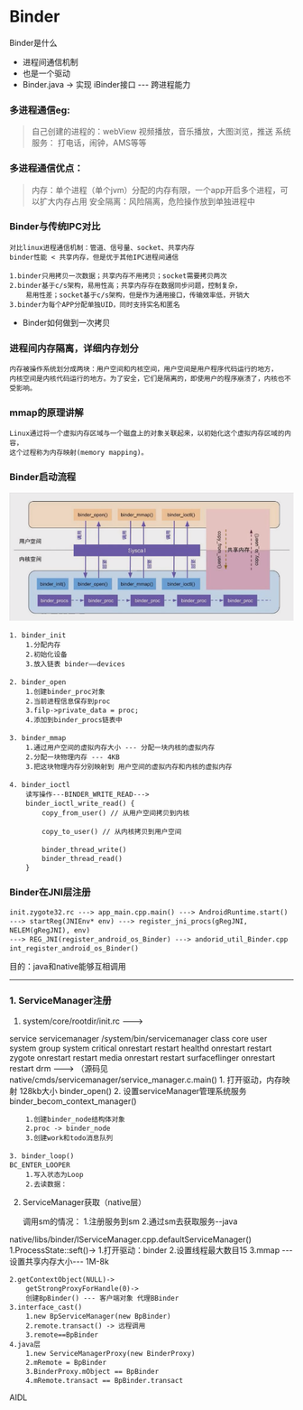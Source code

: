 # Binder 
Binder是什么
* 进程间通信机制
* 也是一个驱动
* Binder.java -> 实现 iBinder接口 --- 跨进程能力


### 多进程通信eg:
>自己创建的进程的：webView 视频播放，音乐播放，大图浏览，推送
>系统服务： 打电话，闹钟，AMS等等

### 多进程通信优点：
>内存：单个进程（单个jvm）分配的内存有限，一个app开启多个进程，可以扩大内存占用
>安全隔离：风险隔离，危险操作放到单独进程中


### Binder与传统IPC对比
    对比linux进程通信机制：管道、信号量、socket、共享内存
    binder性能 < 共享内存，但是优于其他IPC进程间通信

    1.binder只用拷贝一次数据；共享内存不用拷贝；socket需要拷贝两次
    2.binder基于c/s架构，易用性高；共享内存存在数据同步问题，控制复杂，
        易用性差；socket基于c/s架构，但是作为通用接口，传输效率低，开销大
    3.binder为每个APP分配单独UID，同时支持实名和匿名

* Binder如何做到一次拷贝

### 进程间内存隔离，详细内存划分
    内存被操作系统划分成两块：用户空间和内核空间，用户空间是用户程序代码运行的地方，
    内核空间是内核代码运行的地方。为了安全，它们是隔离的，即使用户的程序崩溃了，内核也不受影响。



### mmap的原理讲解
    Linux通过将一个虚拟内存区域与一个磁盘上的对象关联起来，以初始化这个虚拟内存区域的内容，
    这个过程称为内存映射(memory mapping)。



### Binder启动流程
![img](../res/binder_boot.PNG)

    1. binder_init
        1.分配内存
        2.初始化设备
        3.放入链表 binder——devices

    2. binder_open
        1.创建binder_proc对象
        2.当前进程信息保存到proc
        3.filp->private_data = proc;
        4.添加到binder_procs链表中

    3. binder_mmap
        1.通过用户空间的虚拟内存大小 --- 分配一块内核的虚拟内存
        2.分配一块物理内存 --- 4KB
        3.把这块物理内存分别映射到 用户空间的虚拟内存和内核的虚拟内存

    4. binder_ioctl
        读写操作---BINDER_WRITE_READ---> 
        binder_ioctl_write_read() { 
            copy_from_user() // 从用户空间拷贝到内核

            copy_to_user() // 从内核拷贝到用户空间

            binder_thread_write()
            binder_thread_read()
        }


### Binder在JNI层注册
    init.zygote32.rc ---> app_main.cpp.main() ---> AndroidRuntime.start() 
    ---> startReg(JNIEnv* env) ---> register_jni_procs(gRegJNI, NELEM(gRegJNI), env) 
    ---> REG_JNI(register_android_os_Binder) ---> andorid_util_Binder.cpp  int_register_android_os_Binder()

目的：java和native能够互相调用


---

### 1. ServiceManager注册

1. system/core/rootdir/init.rc --->

service servicemanager /system/bin/servicemanager
    class core
    user system
    group system
    critical
    onrestart restart healthd
    onrestart restart zygote
    onrestart restart media
    onrestart restart surfaceflinger
    onrestart restart drm
--->
（源码见 native/cmds/servicemanager/service_manager.c.main()
    1. 打开驱动，内存映射 128kb大小
        binder_open()
    2. 设置serviceManager管理系统服务
        binder_becom_context_manager()

        1.创建binder_node结构体对象
        2.proc -> binder_node
        3.创建work和todo消息队列

    3. binder_loop()
    BC_ENTER_LOOPER
        1.写入状态为Loop
        2.去读数据：

2. ServiceManager获取（native层）

    调用sm的情况：
    1.注册服务到sm
    2.通过sm去获取服务--java

native/libs/binder/IServiceManager.cpp.defaultServiceManager()
    1.ProcessState::seft()->
        1.打开驱动：binder
        2.设置线程最大数目15
        3.mmap ---设置共享内存大小--- 1M-8k 

    2.getContextObject(NULL)->
        getStrongProxyForHandle(0)->
        创建BpBinder() --- 客户端对象 代理BBinder
    3.interface_cast()
        1.new BpServiceManager(new BpBinder)
        2.remote.transact() -> 远程调用
        3.remote==BpBinder
    4.java层
        1.new ServiceManagerProxy(new BinderProxy)
        2.mRemote = BpBinder
        3.BinderProxy.mObject == BpBinder
        4.mRemote.transact == BpBinder.transact


AIDL

